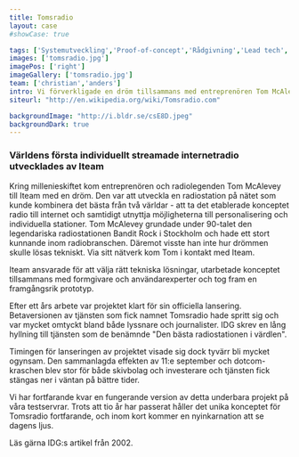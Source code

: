 ```yaml
---
title: Tomsradio
layout: case
#showCase: true

tags: ['Systemutveckling','Proof-of-concept','Rådgivning','Lead tech','Entreprenörsrådgivning']
images: ['tomsradio.jpg']
imagePos: ['right']
imageGallery: ['tomsradio.jpg']
team: ['christian','anders']
intro: Vi förverkligade en dröm tillsammans med entreprenören Tom McAlevey
siteurl: "http://en.wikipedia.org/wiki/Tomsradio.com"

backgroundImage: "http://i.bldr.se/csE8D.jpeg"
backgroundDark: true
---
```



### Världens första individuellt streamade internetradio utvecklades av Iteam
Kring millenieskiftet kom entreprenören och radiolegenden Tom McAlevey till Iteam med en dröm. Den var att utveckla en radiostation på nätet som kunde kombinera det bästa från två världar - att ta det etablerade konceptet radio till internet och samtidigt utnyttja möjligheterna till personalisering och individuella stationer. Tom McAlevey grundade under 90-talet den legendariska radiostationen Bandit Rock i Stockholm och hade ett stort kunnande inom radiobranschen. Däremot visste han inte hur drömmen skulle lösas tekniskt. Via sitt nätverk kom Tom i kontakt med Iteam.

Iteam ansvarade för att välja rätt tekniska lösningar, utarbetade konceptet tillsammans med formgivare och användarexperter och tog fram en framgångsrik prototyp.

Efter ett års arbete var projektet klart för sin officiella lansering. Betaversionen av tjänsten som fick namnet Tomsradio hade spritt sig och var mycket omtyckt bland både lyssnare och journalister. IDG skrev en lång hyllning till tjänsten som de benämnde "Den bästa radiostationen i värdlen".

Timingen för lanseringen av projektet visade sig dock tyvärr bli mycket ogynsam. Den sammanlagda effekten av 11:e september och dotcom-kraschen blev stor för både skivbolag och investerare och tjänsten fick stängas ner i väntan på bättre tider.

Vi har fortfarande kvar en fungerande version av detta underbara projekt på våra testservrar. Trots att tio år har passerat håller det unika konceptet för Tomsradio fortfarande, och inom kort kommer en nyinkarnation att se dagens ljus.

Läs gärna IDG:s artikel från 2002.